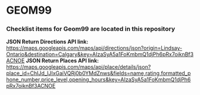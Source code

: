 # GEOM99
### Checklist items for Geom99 are located in this repository
**JSON Return Directions API link:** https://maps.googleapis.com/maps/api/directions/json?origin=Lindsay-Ontario&destination=Calgary&key=AIzaSyA5a1FoKmbmQ1djPh6pRx7oiknBf3ACNOE
**JSON Return Places API link:** https://maps.googleapis.com/maps/api/place/details/json?place_id=ChIJd_lJIxGaiVQRj0b0YMdZnws&fields=name,rating,formatted_phone_number,price_level,opening_hours&key=AIzaSyA5a1FoKmbmQ1djPh6pRx7oiknBf3ACNOE

